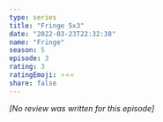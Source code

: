 ```yaml
---
type: series
title: "Fringe 5x3"
date: "2022-03-23T22:32:38"
name: "Fringe"
season: 5
episode: 3
rating: 3
ratingEmoji: ⭐️⭐️⭐️
share: false
---
```


*[No review was written for this episode]*
